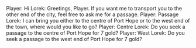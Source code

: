 Player: Hi
Lorek: Greetings, Player. If you want me to transport you to the other end of the city, feel free to ask me for a passage.
Player: Passage
Lorek: I can bring you either to the centre of Port Hope or to the west end of the town, where would you like to go?
Player: Centre
Lorek: Do you seek a passage to the centre of Port Hope for 7 gold?
Player: West
Lorek: Do you seek a passage to the west end of Port Hope for 7 gold?